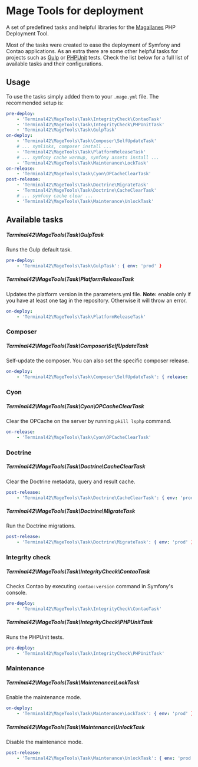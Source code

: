Mage Tools for deployment
=========================

A set of predefined tasks and helpful libraries for the [Magallanes](http://magephp.com/) PHP Deployment Tool.

Most of the tasks were created to ease the deployment of Symfony and Contao applications. As an extra there are some
other helpful tasks for projects such as [Gulp](http://gulpjs.com/) or [PHPUnit](https://phpunit.de/) tests.
Check the list below for a full list of available tasks and their configurations.  

Usage
-----

To use the tasks simply added them to your ```.mage.yml``` file. The recommended setup is:

```yaml
pre-deploy:
    - 'Terminal42\MageTools\Task\IntegrityCheck\ContaoTask'
    - 'Terminal42\MageTools\Task\IntegrityCheck\PHPUnitTask'
    - 'Terminal42\MageTools\Task\GulpTask'
on-deploy:
    - 'Terminal42\MageTools\Task\Composer\SelfUpdateTask'
    # ... symlinks, composer install ...
    - 'Terminal42\MageTools\Task\PlatformReleaseTask'
    # ... symfony cache warmup, symfony assets install ...
    - 'Terminal42\MageTools\Task\Maintenance\LockTask'
on-release:
    - 'Terminal42\MageTools\Task\Cyon\OPCacheClearTask'
post-release:
    - 'Terminal42\MageTools\Task\Doctrine\MigrateTask'
    - 'Terminal42\MageTools\Task\Doctrine\CacheClearTask'
    # ... symfony cache clear ...
    - 'Terminal42\MageTools\Task\Maintenance\UnlockTask'
```

Available tasks
---------------

##### Terminal42\MageTools\Task\GulpTask

Runs the Gulp default task.

```yaml
pre-deploy:
    - 'Terminal42\MageTools\Task\GulpTask': { env: 'prod' }
```

##### Terminal42\MageTools\Task\PlatformReleaseTask

Updates the platform version in the parameters.yml file. **Note:** enable only if you have at least
one tag in the repository. Otherwise it will throw an error. 

```yaml
on-deploy:
    - 'Terminal42\MageTools\Task\PlatformReleaseTask'
```
  
### Composer

##### Terminal42\MageTools\Task\Composer\SelfUpdateTask

Self-update the composer. You can also set the specific composer release.

```yaml
on-deploy:
    - 'Terminal42\MageTools\Task\Composer\SelfUpdateTask': { release: '1.0.0' }
```
  
### Cyon

##### Terminal42\MageTools\Task\Cyon\OPCacheClearTask

Clear the OPCache on the server by running ```pkill lsphp``` command.

```yaml
on-release:
    - 'Terminal42\MageTools\Task\Cyon\OPCacheClearTask'
```
  
### Doctrine

##### Terminal42\MageTools\Task\Doctrine\CacheClearTask

Clear the Doctrine metadata, query and result cache.

```yaml
post-release:
    - 'Terminal42\MageTools\Task\Doctrine\CacheClearTask': { env: 'prod' }
```

##### Terminal42\MageTools\Task\Doctrine\MigrateTask

Run the Doctrine migrations.

```yaml
post-release:
    - 'Terminal42\MageTools\Task\Doctrine\MigrateTask': { env: 'prod' }
```
  
### Integrity check
   
##### Terminal42\MageTools\Task\IntegrityCheck\ContaoTask

Checks Contao by executing ```contao:version``` command in Symfony's console.

```yaml
pre-deploy:
    - 'Terminal42\MageTools\Task\IntegrityCheck\ContaoTask'
```
   
##### Terminal42\MageTools\Task\IntegrityCheck\PHPUnitTask

Runs the PHPUnit tests.

```yaml
pre-deploy:
    - 'Terminal42\MageTools\Task\IntegrityCheck\PHPUnitTask'
```
  
### Maintenance

##### Terminal42\MageTools\Task\Maintenance\LockTask

Enable the maintenance mode.

```yaml
on-deploy:
    - 'Terminal42\MageTools\Task\Maintenance\LockTask': { env: 'prod' }
```

##### Terminal42\MageTools\Task\Maintenance\UnlockTask

Disable the maintenance mode.

```yaml
post-release:
    - 'Terminal42\MageTools\Task\Maintenance\UnlockTask': { env: 'prod' }
```
